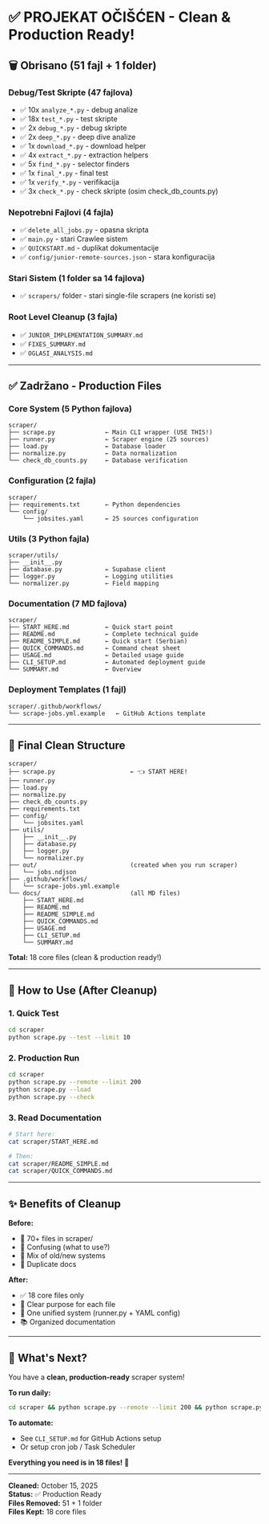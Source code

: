 # ✅ PROJEKAT OČIŠĆEN - Clean & Production Ready!

## 🗑️ Obrisano (51 fajl + 1 folder)

### Debug/Test Skripte (47 fajlova)
- ✅ 10x `analyze_*.py` - debug analize
- ✅ 18x `test_*.py` - test skripte
- ✅ 2x `debug_*.py` - debug skripte
- ✅ 2x `deep_*.py` - deep dive analize
- ✅ 1x `download_*.py` - download helper
- ✅ 4x `extract_*.py` - extraction helpers
- ✅ 5x `find_*.py` - selector finders
- ✅ 1x `final_*.py` - final test
- ✅ 1x `verify_*.py` - verifikacija
- ✅ 3x `check_*.py` - check skripte (osim check_db_counts.py)

### Nepotrebni Fajlovi (4 fajla)
- ✅ `delete_all_jobs.py` - opasna skripta
- ✅ `main.py` - stari Crawlee sistem
- ✅ `QUICKSTART.md` - duplikat dokumentacije
- ✅ `config/junior-remote-sources.json` - stara konfiguracija

### Stari Sistem (1 folder sa 14 fajlova)
- ✅ `scrapers/` folder - stari single-file scrapers (ne koristi se)

### Root Level Cleanup (3 fajla)
- ✅ `JUNIOR_IMPLEMENTATION_SUMMARY.md`
- ✅ `FIXES_SUMMARY.md`
- ✅ `OGLASI_ANALYSIS.md`

---

## ✅ Zadržano - Production Files

### Core System (5 Python fajlova)
```
scraper/
├── scrape.py              ← Main CLI wrapper (USE THIS!)
├── runner.py              ← Scraper engine (25 sources)
├── load.py                ← Database loader
├── normalize.py           ← Data normalization
└── check_db_counts.py     ← Database verification
```

### Configuration (2 fajla)
```
scraper/
├── requirements.txt       ← Python dependencies
└── config/
    └── jobsites.yaml      ← 25 sources configuration
```

### Utils (3 Python fajla)
```
scraper/utils/
├── __init__.py
├── database.py            ← Supabase client
├── logger.py              ← Logging utilities
└── normalizer.py          ← Field mapping
```

### Documentation (7 MD fajlova)
```
scraper/
├── START_HERE.md          ← Quick start point
├── README.md              ← Complete technical guide
├── README_SIMPLE.md       ← Quick start (Serbian)
├── QUICK_COMMANDS.md      ← Command cheat sheet
├── USAGE.md               ← Detailed usage guide
├── CLI_SETUP.md           ← Automated deployment guide
└── SUMMARY.md             ← Overview
```

### Deployment Templates (1 fajl)
```
scraper/.github/workflows/
└── scrape-jobs.yml.example   ← GitHub Actions template
```

---

## 📁 Final Clean Structure

```
scraper/
├── scrape.py                     ← 👈 START HERE!
├── runner.py
├── load.py
├── normalize.py
├── check_db_counts.py
├── requirements.txt
├── config/
│   └── jobsites.yaml
├── utils/
│   ├── __init__.py
│   ├── database.py
│   ├── logger.py
│   └── normalizer.py
├── out/                          (created when you run scraper)
│   └── jobs.ndjson
├── .github/workflows/
│   └── scrape-jobs.yml.example
└── docs/                         (all MD files)
    ├── START_HERE.md
    ├── README.md
    ├── README_SIMPLE.md
    ├── QUICK_COMMANDS.md
    ├── USAGE.md
    ├── CLI_SETUP.md
    └── SUMMARY.md
```

**Total:** 18 core files (clean & production ready!)

---

## 🚀 How to Use (After Cleanup)

### 1. Quick Test
```bash
cd scraper
python scrape.py --test --limit 10
```

### 2. Production Run
```bash
cd scraper
python scrape.py --remote --limit 200
python scrape.py --load
python scrape.py --check
```

### 3. Read Documentation
```bash
# Start here:
cat scraper/START_HERE.md

# Then:
cat scraper/README_SIMPLE.md
cat scraper/QUICK_COMMANDS.md
```

---

## ✨ Benefits of Cleanup

**Before:**
- 📂 70+ files in scraper/
- 🤷 Confusing (what to use?)
- 🐛 Mix of old/new systems
- 📝 Duplicate docs

**After:**
- ✅ 18 core files only
- 🎯 Clear purpose for each file
- 🚀 One unified system (runner.py + YAML config)
- 📚 Organized documentation

---

## 🎯 What's Next?

You have a **clean, production-ready** scraper system!

**To run daily:**
```bash
cd scraper && python scrape.py --remote --limit 200 && python scrape.py --load
```

**To automate:**
- See `CLI_SETUP.md` for GitHub Actions setup
- Or setup cron job / Task Scheduler

**Everything you need is in 18 files!** 🎉

---

**Cleaned:** October 15, 2025  
**Status:** ✅ Production Ready  
**Files Removed:** 51 + 1 folder  
**Files Kept:** 18 core files

